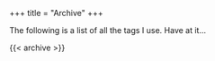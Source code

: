+++
title = "Archive"
+++

The following is a list of all the tags I use. Have at it...

{{< archive >}}